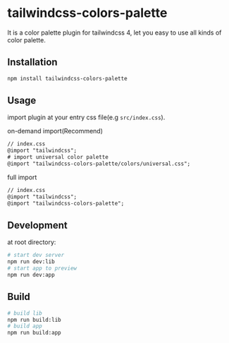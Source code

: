 # tailwindcss-colors-palette

It is a color palette plugin for tailwindcss 4, let you easy to use all kinds of color palette.

## Installation
```bash
npm install tailwindcss-colors-palette
```

## Usage
import plugin at your entry css file(e.g `src/index.css`).   

on-demand import(Recommend)    
```diff
// index.css
@import "tailwindcss";
# import universal color palette
@import "tailwindcss-colors-palette/colors/universal.css";
```
full import     
```diff
// index.css
@import "tailwindcss";
@import "tailwindcss-colors-palette";
```

## Development     
at root directory:
```bash
# start dev server
npm run dev:lib
# start app to preview
npm run dev:app
```

## Build
```bash
# build lib
npm run build:lib
# build app
npm run build:app
```